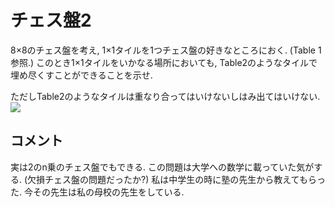 # チェス盤2

8×8のチェス盤を考え, 1×1タイルを1つチェス盤の好きなところにおく. (Table 1参照.)
このとき1×1タイルをいかなる場所においても, Table2のようなタイルで埋め尽くすことができることを示せ.

ただしTable2のようなタイルは重なり合ってはいけないしはみ出てはいけない. 
![](https://masataka123.github.io/blog3/picture/chess2.jpg)

## コメント
実は2のn乗のチェス盤でもできる.
この問題は大学への数学に載っていた気がする. (欠損チェス盤の問題だったか?)
私は中学生の時に塾の先生から教えてもらった. 今その先生は私の母校の先生をしている. 
